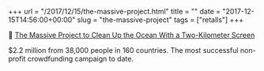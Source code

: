 +++
url = "/2017/12/15/the-massive-project.html"
title = ""
date = "2017-12-15T14:56:00+00:00"
slug = "the-massive-project"
tags = ["retalls"]
+++

<p>📎 <a href="https://singularityhub.com/2017/12/14/the-massive-project-to-clean-up-the-ocean-with-a-two-kilometer-screen/">The Massive Project to Clean Up the Ocean With a Two-Kilometer Screen</a></p>
<p>$2.2 million from 38,000 people in 160 countries. The most successful non-profit crowdfunding campaign to date.</p>
